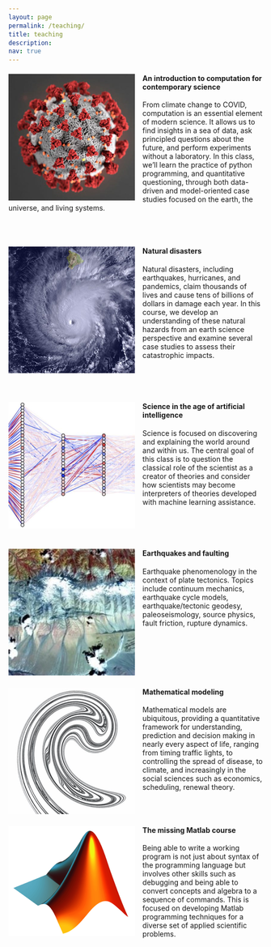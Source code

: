 ```yaml
---
layout: page
permalink: /teaching/
title: teaching
description: 
nav: true
---
```



<div style="clear: both;">
  <div style="float: left; padding-right: 3%;">
    <img src="/assets/img/classes/science5.png" alt="">
  </div>
  <div>
    <h4>An introduction to computation for contemporary science</h4>
    <p>From climate change to COVID, computation is an essential element of modern science.  It allows us to find insights in a sea of data, ask principled questions about the future, and perform experiments without a laboratory.  In this class, we’ll learn the practice of python programming, and quantitative questioning, through both data-driven and model-oriented case studies focused on the earth, the universe, and living systems.</p>
  </div>
</div>

<br>
<br>

<div style="clear: both;">
  <div style="float: left; padding-right: 3%;">
    <img src="/assets/img/classes/natural_disasters.png" alt="">
  </div>
  <div>
    <h4>Natural disasters</h4>
    <p>Natural disasters, including earthquakes, hurricanes, and pandemics, claim thousands of lives and cause tens of billions of dollars in damage each year. In this course, we develop an understanding of these natural hazards from an earth science perspective and examine several case studies to assess their catastrophic impacts. </p>
  </div>
</div>

<br>
<br>
<br>

<div style="clear: both;">
  <div style="float: left; padding-right: 3%;">
    <img src="/assets/img/classes/science_in_the_age_of_ai.png" alt="">
  </div>
  <div>
    <h4>Science in the age of artificial intelligence</h4>
    <p>Science is focused on discovering and explaining the world around and within us. The central goal of this class is to question the classical role of the scientist as a creator of theories and consider how scientists may become interpreters of theories developed with machine learning assistance.</p>
  </div>
</div>

<br>
<br>
<br>

<div style="clear: both;">
  <div style="float: left; padding-right: 3%;">
    <img src="/assets/img/classes/earthquakes_and_faulting.png" alt="">
  </div>
  <div>
    <h4>Earthquakes and faulting</h4>
    <p>Earthquake phenomenology in the context of plate tectonics. Topics include continuum mechanics, earthquake cycle models, earthquake/tectonic geodesy, paleoseismology, source physics, fault friction, rupture dynamics.</p>
  </div>
</div>

<br>
<br>
<br>
<br>
<br>

<div style="clear: both;">
  <div style="float: left; padding-right: 3%;">
    <img src="/assets/img/classes/mathematical_modeling.png" alt="">
  </div>
  <div>
    <h4>Mathematical modeling</h4>
    <p>Mathematical models are ubiquitous, providing a quantitative framework for understanding, prediction and decision making in nearly every aspect of life, ranging from timing traffic lights, to controlling the spread of disease, to climate, and increasingly
in the social sciences such as economics, scheduling, renewal theory.</p>
  </div>
</div>

<br>
<br>

<div style="clear: both;">
  <div style="float: left; padding-right: 3%;">
    <img src="/assets/img/classes/missing_matlab_course.png" alt="">
  </div>
  <div>
    <h4>The missing Matlab course</h4>
    <p>Being able to write a working program is not just about syntax of the programming language but involves other skills such as debugging and being able to convert concepts and algebra to a sequence of commands. This is focused on developing Matlab programming techniques for a diverse set of applied scientific problems. 
</p>
  </div>
</div>
